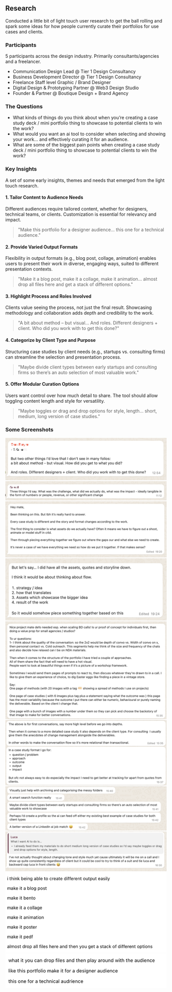 ## Research

Conducted a little bit of light touch user research to get the ball rolling and spark some ideas for how people currently curate their portfolios for use cases and clients.

### Participants

5 participants across the design industry. Primarily consultants/agencies and a freelancer.

- Communication Design Lead @ Tier 1 Design Consultancy
- Business Development Director @ Tier 1 Design Consultancy
- Freelance Staff level Graphic / Brand Designer
- Digital Design & Prototyping Partner @ Web3 Design Studio
- Founder & Partner @ Boutique Design + Brand Agency

### The Questions

- What kinds of things do you think about when you’re creating a case study deck / mini portfolio thing to showcase to potential clients to win the work?
- What would you want an ai tool to consider when selecting and showing your work… and effectively curating it for an audience.
- What are some of the biggest pain points when creating a case study deck / mini portfolio thing to showcase to potential clients to win the work?

### Key Insights

A set of some early insights, themes and needs that emerged from the light touch research.

#### 1. Tailor Content to Audience Needs

Different audiences require tailored content, whether for designers, technical teams, or clients. Customization is essential for relevancy and impact.

> "Make this portfolio for a designer audience... this one for a technical audience."

#### 2. Provide Varied Output Formats

Flexibility in output formats (e.g., blog post, collage, animation) enables users to present their work in diverse, engaging ways, suited to different presentation contexts.

> "Make it a blog post, make it a collage, make it animation... almost drop all files here and get a stack of different options."

#### 3. Highlight Process and Roles Involved

Clients value seeing the process, not just the final result. Showcasing methodology and collaboration adds depth and credibility to the work.

> "A bit about method – but visual... And roles. Different designers + client. Who did you work with to get this done?"

#### 4. Categorize by Client Type and Purpose

Structuring case studies by client needs (e.g., startups vs. consulting firms) can streamline the selection and presentation process.

> "Maybe divide client types between early startups and consulting firms so there’s an auto selection of most valuable work."

#### 5. Offer Modular Curation Options

Users want control over how much detail to share. The tool should allow toggling content length and style for versatility.

> "Maybe toggles or drag and drop options for style, length... short, medium, long version of case studies."

### Some Screenshots

![image](./img/dan/1.png)
![image](./img/sunny/1.png)
![image](./img/james/1.png)
![image](./img/james/2.png)
![image](./img/luca/1.png)
![image](./img/luca/2.png)
![image](./img/luca/3.png)
![image](./img/luca/4.png)
![image](./img/rm/1.png)
![image](./img/rm/2.png)
